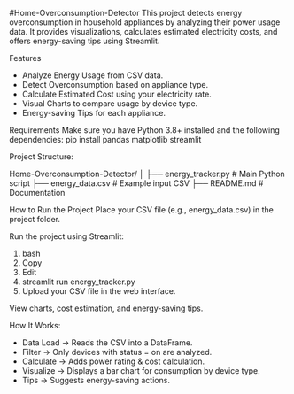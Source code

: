 #Home-Overconsumption-Detector
This project detects energy overconsumption in household appliances by analyzing their power usage data. It provides visualizations, calculates estimated electricity costs, and offers energy-saving tips using Streamlit.

Features
- Analyze Energy Usage from CSV data.
- Detect Overconsumption based on appliance type.
- Calculate Estimated Cost using your electricity rate.
- Visual Charts to compare usage by device type.
- Energy-saving Tips for each appliance.

Requirements
Make sure you have Python 3.8+ installed and the following dependencies:
pip install pandas matplotlib streamlit

Project Structure:

Home-Overconsumption-Detector/
│
├── energy_tracker.py   # Main Python script
├── energy_data.csv     # Example input CSV
├── README.md           # Documentation

How to Run the Project
Place your CSV file (e.g., energy_data.csv) in the project folder.

Run the project using Streamlit:

1) bash
2) Copy
3) Edit
4) streamlit run energy_tracker.py
5) Upload your CSV file in the web interface.

View charts, cost estimation, and energy-saving tips.

How It Works:

- Data Load → Reads the CSV into a DataFrame.
- Filter → Only devices with status = on are analyzed.
- Calculate → Adds power rating & cost calculation.
- Visualize → Displays a bar chart for consumption by device type.
- Tips → Suggests energy-saving actions.
